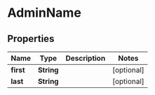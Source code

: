 # AdminName

## Properties
Name | Type | Description | Notes
------------ | ------------- | ------------- | -------------
**first** | **String** |  |  [optional]
**last** | **String** |  |  [optional]
